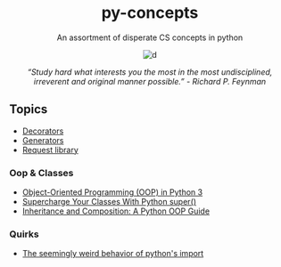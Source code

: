 <div align="center">
  
# py-concepts

An assortment of disperate CS concepts in python

![d](https://images.unsplash.com/photo-1459278558918-f94278c0f022?ixlib=rb-1.2.1&ixid=eyJhcHBfaWQiOjEyMDd9&auto=format&fit=crop&w=1052&q=801047&q=80)

*“Study hard what interests you the most in the most undisciplined, irreverent and original manner possible.” - Richard P. Feynman*
</div>

## Topics
* [Decorators](https://realpython.com/primer-on-python-decorators/)
* [Generators](https://realpython.com/introduction-to-python-generators/)
* [Request library](https://realpython.com/python-requests/)

### Oop & Classes
* [Object-Oriented Programming (OOP) in Python 3](https://realpython.com/python3-object-oriented-programming/)
* [Supercharge Your Classes With Python super()](https://realpython.com/python-super/)
* [Inheritance and Composition: A Python OOP Guide](https://realpython.com/inheritance-composition-python/)

### Quirks
* [The seemingly weird behavior of python's import](http://python-notes.curiousefficiency.org/en/latest/python_concepts/import_traps.html) 

